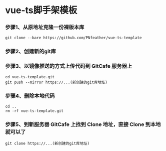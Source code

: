 # vue-ts脚手架模板

### 步骤1、从原地址克隆一份裸版本库
```
git clone --bare https://github.com/PNfeather/vue-ts-template
```

### 步骤2、创建新的git库

### 步骤3、以镜像推送的方式上传代码到 GitCafe 服务器上
```
cd vue-ts-template.git
git push --mirror https://...(新创建的git库地址)
```

### 步骤4、删除本地代码
```
cd ..
rm -rf vue-ts-template.git
```

### 步骤5、到新服务器 GitCafe 上找到 Clone 地址，直接 Clone 到本地就可以了
```
git clone https://...(新创建的git库地址)
```

